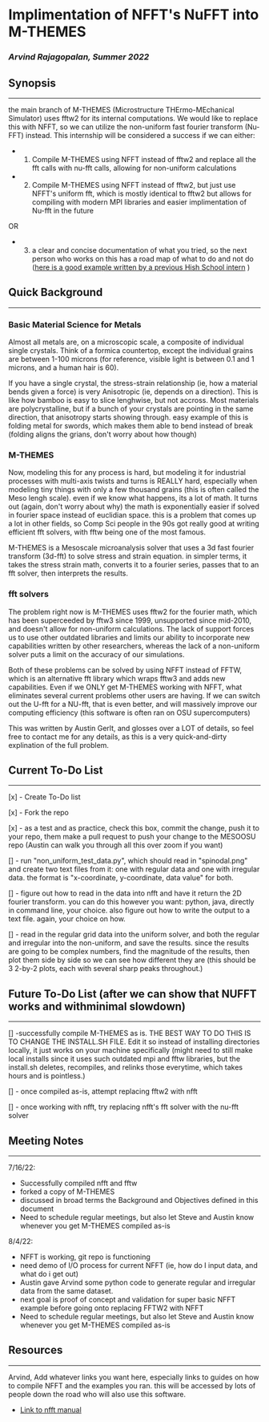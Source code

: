 # Implimentation of NFFT's NuFFT into M-THEMES

### *Arvind Rajagopalan, Summer 2022*



## Synopsis
---
the main branch of M-THEMES (Microstructure THErmo-MEchanical Simulator) uses fftw2 for its internal computations. We would like to replace this with NFFT, so we can utilize the non-uniform fast fourier transform (Nu-FFT) instead. This internship will be considered a success if we can either:
* 1. Compile M-THEMES using NFFT instead of fftw2 and replace all the fft calls with nu-fft calls, allowing for non-uniform calculations

* 2. Compile M-THEMES using NFFT instead of fftw2, but just use NFFT's uniform fft, which is mostly identical to fftw2 but allows for compiling with modern MPI libraries and easier implimentation of Nu-fft in the future

OR

* 3. a clear and concise documentation of what you tried, so the next person who works on this has a road map of what to do and not do ([here is a good example written by a previous Hish School intern](https://github.com/mesoOSU/M-THEMES/blob/hdf5/writeup.md) )


## Quick Background
---
### Basic Material Science for Metals
Almost all metals are, on a microscopic scale, a composite of individual single crystals. Think of a formica countertop, except the individual grains are between 1-100 microns (for reference, visible light is between 0.1 and 1 microns, and a human hair is 60).

If you have a single crystal, the stress-strain relationship (ie, how a material bends given a force) is very Anisotropic (ie, depends on a direction). This is like how bamboo is easy to slice lenghwise, but not accross. Most materials are polycrystalline, but if a bunch of your crystals are pointing in the same direction, that anisotropy starts showing through. easy example of this is folding metal for swords, which makes them able to bend instead of break (folding aligns the grians, don't worry about how though)

### M-THEMES
Now, modeling this for any process is hard, but modeling it for industrial processes with multi-axis twists and turns is REALLY hard, especially when modeling tiny things with only a few thousand grains (this is often called the Meso lengh scale). even if we know what happens, its a lot of math. It turns out (again, don't worry about why) the math is exponentially easier if solved in fourier space instead of euclidian space. this is a problem that comes up a lot in other fields, so Comp Sci people in the 90s got really good at writing efficient fft solvers, with fftw being one of the most famous.

M-THEMES is a Mesoscale microanalysis solver that uses a 3d fast fourier transform (3d-fft) to solve stress and strain equation. in simpler terms, it takes the stress strain math, converts it to a fourier series, passes that to an fft solver, then interprets the results.

### fft solvers

The problem right now is M-THEMES uses fftw2 for the fourier math, which has been superceeded by fftw3 since 1999, unsupported since mid-2010, and doesn't allow for non-uniform calculations. The lack of support forces us to use other outdated libraries and limits our ability to incorporate new capabilities written by other researchers, whereas the lack of a non-uniform solver puts a limit on the accuracy of our simulations.

Both of these problems can be solved by using NFFT instead of FFTW, which is an alternative fft library which wraps fftw3 and adds new capabilities. Even if we ONLY get M-THEMES working with NFFT, what eliminates several current problems other users are having. If we can switch out the U-fft for a NU-fft, that is even better, and will massively improve our computing efficiency (this software is often ran on OSU supercomputers)

This was written by Austin Gerlt, and glosses over a LOT of details, so feel free to contact me for any details, as this is a very quick-and-dirty explination of the full problem.

## Current To-Do List
---
[x] - Create To-Do list

[x] - Fork the repo

[x] - as a test and as practice, check this box, commit the change, push it to your repo, them make a pull request to push your change to the MESOOSU repo (Austin can walk you through all this over zoom if you want) 

[] - run "non_uniform_test_data.py", which should read in "spinodal.png" and create two text files from it: one with regular data and one with irregular data. the format is "x-coordinate, y-coordinate, data value" for both. 

[] - figure out how to read in the data into nfft and have it return the 2D fourier transform. you can do this however you want: python, java, directly in command line, your choice. also figure out how to write the output to a text file. again, your choice on how.

[] - read in the regular grid data into the uniform solver, and both the regular and irregular into the non-uniform, and save the results. since the results are going to be complex numbers, find the magnitude of the results, then plot them side by side so we can see how different they are (this should be 3 2-by-2 plots, each with several sharp peaks throughout.)


## Future To-Do List (after we can show that NUFFT works and withminimal slowdown)
---

[] -successfully compile M-THEMES as is. THE BEST WAY TO DO THIS IS TO CHANGE THE INSTALL.SH FILE. Edit it so instead of installing directories locally, it just works on your machine specifically (might need to still make local installs since it uses such outdated mpi and fftw libraries, but the install.sh deletes, recompiles, and relinks those everytime, which takes hours and is pointless.)

[] - once compiled as-is, attempt replacing fftw2 with nfft

[] - once working with nfft, try replacing nfft's fft solver with the nu-fft solver


## Meeting Notes
---

7/16/22:
- Successfully compiled nfft and fftw
- forked a copy of M-THEMES
- discussed in broad terms the Background and Objectives defined in this document
- Need to schedule regular meetings, but also let Steve and Austin know whenever you get M-THEMES compiled as-is 

8/4/22:
- NFFT is working, git repo is functioning
- need demo of I/O process for current NFFT (ie, how do I input data, and what do i get out)
- Austin gave Arvind some python code to generate regular and irregular data from the same dataset.
- next goal is proof of concept and validation for super basic NFFT example before going onto replacing FFTW2 with NFFT
- Need to schedule regular meetings, but also let Steve and Austin know whenever you get M-THEMES compiled as-is 

## Resources
---
Arvind, Add whatever links you want here, especially links to guides on how to compile NFFT and the examples you ran. this will be accessed by lots of people down the road who will also use this software.



-  [Link to nfft manual](https://www-user.tu-chemnitz.de/~potts/nfft/guide/nfft3.pdf)

